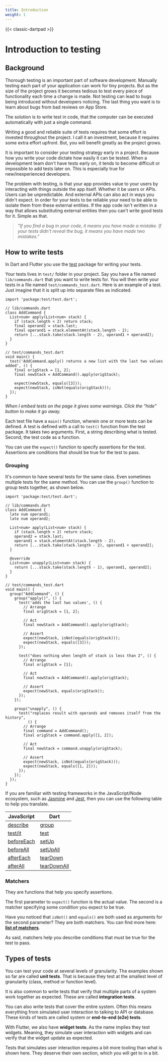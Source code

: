 ```yaml
---
title: Introduction
weight: 1
---
```


{{< classic-dartpad >}}

# Introduction to testing

## Background

Thorough testing is an important part of software development.
Manually testing each part of your application can work for tiny projects.
But as the size of the project grows it becomes tedious to test every
piece of functionality each time a change is made.
Not testing can lead to bugs being introduced without developers noticing.
The last thing you want is to learn about bugs from bad reviews on App Store.

<script src="https://unpkg.com/@dotlottie/player-component@2.7.12/dist/dotlottie-player.mjs" type="module"></script><dotlottie-player src="https://lottie.host/b3cfed52-1978-447c-a620-cca17590b5c8/WhfOde4csu.lottie" background="transparent" speed="1" style="width: 300px; height: 300px" direction="1" playMode="normal" loop controls autoplay></dotlottie-player>

The solution is to write test in code, that the computer can be executed
automatically with just a single command.

Writing a good and reliable suite of tests requires that some effort is
invested throughout the project.
I call it an investment, because it requires some extra effort upfront.
But, you will benefit greatly as the project grows.

It is important to consider your testing strategy early in a project.
Because how you write your code dictate how easily it can be tested.
When a development team don't have tests early on, it tends to become difficult
or impossible to add tests later on.
This is especially true for new/inexperienced developers.

The problem with testing, is that your app provides value to your users
by interacting with things outside the app itself.
Whether it be users or APIs.
Users can be unpredictable.
And external APIs can also act in ways you didn't expect.
In order for your tests to be reliable your need to be able to isolate them
from these external entities.
If the app code isn't written in a way that allows substituting external
entities then you can't write good tests for it.
Simple as that.

> _"If you find a bug in your code, it means you have made a mistake. If your
> tests didn't reveal the bug, it means you have made two mistakes."_

## How to write tests

In Dart and Flutter you use the [test](https://pub.dev/packages/test) package
for writing your tests.

Your tests lives in `test/` folder in your project.
Say you have a file named `lib/commands.dart` that you want to write tests for.
You will then write your tests in a file named `test/commands_test.dart`.
Here is an example of a test.
Just imagine that it is split up into separate files as indicated.

```run-dartpad:theme-dark:mode-dart:run-false:width-100%:height-500px
import 'package:test/test.dart';

// lib/commands.dart
class AddCommand {
  List<num> apply(List<num> stack) {
    if (stack.length < 2) return stack;
    final operand2 = stack.last;
    final operand1 = stack.elementAt(stack.length - 2);
    return [...stack.take(stack.length - 2), operand1 + operand2];
  }
}

// test/commands_test.dart
void main() {
  test('AddCommand.apply() returns a new list with the last two values added', () {
    final origStack = [1, 2];
    final newStack = AddCommand().apply(origStack);

    expect(newStack, equals([3]));
    expect(newStack, isNot(equals(origStack)));
  });
}
```

_When I embed tests on the page it gives some warnings.
Click the "hide" button to make it go away._

Each test file have a `main()` function, wherein one or more tests can be
defined.
A test is defined with a call to `test()` function from the test package.
It takes two arguments.
First, a string describing what is tested.
Second, the test code as a function.

You can use the `expect()` function to specify assertions for the test.
Assertions are conditions that should be true for the test to pass.

### Grouping

It's common to have several tests for the same class.
Even sometimes multiple tests for the same method.
You can use the `group()` function to group tests together, as shown below.

```run-dartpad:theme-dark:mode-dart:run-false:width-100%:height-720px
import 'package:test/test.dart';

// lib/commands.dart
class AddCommand {
  late num operand1;
  late num operand2;

  List<num> apply(List<num> stack) {
    if (stack.length < 2) return stack;
    operand2 = stack.last;
    operand1 = stack.elementAt(stack.length - 2);
    return [...stack.take(stack.length - 2), operand1 + operand2];
  }

  @override
  List<num> unapply(List<num> stack) {
    return [...stack.take(stack.length - 1), operand1, operand2];
  }
}

// test/commands_test.dart
void main() {
  group("AddCommand", () {
    group("apply()", () {
      test('adds the last two values', () {
        // Arrange
        final origStack = [1, 2];

        // Act
        final newStack = AddCommand().apply(origStack);

        // Assert
        expect(newStack, isNot(equals(origStack)));
        expect(newStack, equals([3]));
      });

      test("does nothing when length of stack is less than 2", () {
        // Arrange
        final origStack = [1];

        // Act
        final newStack = AddCommand().apply(origStack);

        // Assert
        expect(newStack, equals(origStack));
      });
    });

    group("unapply", () {
      test("replaces result with operands and removes itself from the history",
          () {
        // Arrange
        final command = AddCommand();
        final origStack = command.apply([1, 2]);

        // Act
        final newStack = command.unapply(origStack);

        // Assert
        expect(newStack, isNot(equals(origStack)));
        expect(newStack, equals([1, 2]));
      });
    });
  });
}
```

If you are familiar with testing frameworks in the JavaScript/Node ecosystem,
such as [Jasmine](https://jasmine.github.io/) and [Jest](https://jestjs.io/),
then you can use the following table to help you translate.

| JavaScript                                                    | Dart                                                                           |
| ------------------------------------------------------------- | ------------------------------------------------------------------------------ |
| [describe](https://jestjs.io/docs/api#describename-fn)        | [group](https://pub.dev/documentation/test/latest/test/group.html)             |
| [test/it](https://jestjs.io/docs/api#testname-fn-timeout)     | [test](https://pub.dev/documentation/test/latest/test/test.html)               |
| [beforeEach](https://jestjs.io/docs/api#beforeeachfn-timeout) | [setUp](https://pub.dev/documentation/test/latest/test/setUp.html)             |
| [beforeAll](https://jestjs.io/docs/api#beforeallfn-timeout)   | [setUpAll](https://pub.dev/documentation/test/latest/test/setUpAll.html)       |
| [afterEach](https://jestjs.io/docs/api#aftereachfn-timeout)   | [tearDown](https://pub.dev/documentation/test/latest/test/tearDown.html)       |
| [afterAll](https://jestjs.io/docs/api#afterallfn-timeout)     | [tearDownAll](https://pub.dev/documentation/test/latest/test/tearDownAll.html) |

### Matchers

They are functions that help you specify assertions.

The first parameter to `expect()` function is the actual value.
The second is a matcher specifying some condition you expect to be true.

Have you noticed that `isNot()` and `equals()` are both used as arguments for
the second parameter?
They are both matchers.
You can find more here: [**list of matchers**](https://pub.dev/documentation/matcher/latest/matcher/).

As said, matchers help you describe conditions that must be true for the test
to pass.

## Types of tests

You can test your code at several levels of granularity.
The examples shown so far are called **unit tests**.
That is because they test at the smallest level of granularity (class, method
or function level).

It is also common to write tests that verify that multiple parts of a system
work together as expected.
These are called **integration tests**.

You can also write tests that cover the entire system.
Often this means everything from simulated user interaction to talking to API
or database.
These kinds of tests are called system or **end-to-end (e2e) tests**.

With Flutter, we also have **widget tests**.
As the name implies they test widgets.
Meaning, they simulate user interaction with widgets and can verify that the
widget update as expected.

Tests that simulates user interaction requires a bit more tooling than what is
shown here.
They deserve their own section, which you will get to in a bit.
